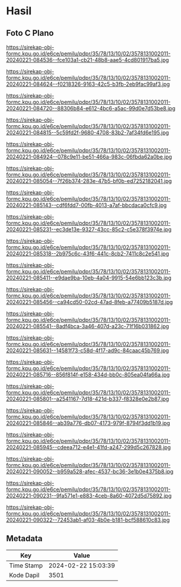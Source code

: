 # Hasil

## Foto C Plano

https://sirekap-obj-formc.kpu.go.id/e6ce/pemilu/pdpr/35/78/13/10/02/3578131002011-20240221-084536--fce103a1-cb21-48b8-aae5-4cd801917ba5.jpg

https://sirekap-obj-formc.kpu.go.id/e6ce/pemilu/pdpr/35/78/13/10/02/3578131002011-20240221-084624--f0218326-9163-42c5-b3fb-2eb9fac99af3.jpg

https://sirekap-obj-formc.kpu.go.id/e6ce/pemilu/pdpr/35/78/13/10/02/3578131002011-20240221-084720--88306b84-e612-4bc6-a5ac-99d0e7d53be8.jpg

https://sirekap-obj-formc.kpu.go.id/e6ce/pemilu/pdpr/35/78/13/10/02/3578131002011-20240221-084815--5c59fd2f-9680-4708-83b2-7af34fd6e195.jpg

https://sirekap-obj-formc.kpu.go.id/e6ce/pemilu/pdpr/35/78/13/10/02/3578131002011-20240221-084924--078c9e11-be51-466a-983c-06fbda62a0be.jpg

https://sirekap-obj-formc.kpu.go.id/e6ce/pemilu/pdpr/35/78/13/10/02/3578131002011-20240221-085054--7f26b374-283e-47b5-bf0b-ed7252182041.jpg

https://sirekap-obj-formc.kpu.go.id/e6ce/pemilu/pdpr/35/78/13/10/02/3578131002011-20240221-085143--cdf6fdd7-00fb-4013-a7af-bbcdaca0cfc9.jpg

https://sirekap-obj-formc.kpu.go.id/e6ce/pemilu/pdpr/35/78/13/10/02/3578131002011-20240221-085231--ec3de13e-9327-43cc-85c2-c5e378f3974e.jpg

https://sirekap-obj-formc.kpu.go.id/e6ce/pemilu/pdpr/35/78/13/10/02/3578131002011-20240221-085318--2b975c6c-43f6-441c-8cb2-7411c8c2e541.jpg

https://sirekap-obj-formc.kpu.go.id/e6ce/pemilu/pdpr/35/78/13/10/02/3578131002011-20240221-085411--e9dae9ba-10eb-4a04-9915-54e6bb123c3b.jpg

https://sirekap-obj-formc.kpu.go.id/e6ce/pemilu/pdpr/35/78/13/10/02/3578131002011-20240221-085456--ca94cd50-02cd-47ad-8feb-a77409b5187d.jpg

https://sirekap-obj-formc.kpu.go.id/e6ce/pemilu/pdpr/35/78/13/10/02/3578131002011-20240221-085541--8adf4bca-3a46-407d-a23c-71f16b031862.jpg

https://sirekap-obj-formc.kpu.go.id/e6ce/pemilu/pdpr/35/78/13/10/02/3578131002011-20240221-085631--14581f73-c58d-4f17-ad9c-84caac45b769.jpg

https://sirekap-obj-formc.kpu.go.id/e6ce/pemilu/pdpr/35/78/13/10/02/3578131002011-20240221-085716--856f814f-e158-434d-bb0c-805ea04fa66a.jpg

https://sirekap-obj-formc.kpu.go.id/e6ce/pemilu/pdpr/35/78/13/10/02/3578131002011-20240221-085801--a2541167-7d18-421d-b337-f8328e0e2b87.jpg

https://sirekap-obj-formc.kpu.go.id/e6ce/pemilu/pdpr/35/78/13/10/02/3578131002011-20240221-085846--ab39a776-db07-4173-979f-8794f3dd1b19.jpg

https://sirekap-obj-formc.kpu.go.id/e6ce/pemilu/pdpr/35/78/13/10/02/3578131002011-20240221-085945--cdeea712-e4e1-41fd-a247-299d5c267828.jpg

https://sirekap-obj-formc.kpu.go.id/e6ce/pemilu/pdpr/35/78/13/10/02/3578131002011-20240221-090052--b959a528-afec-4537-bc36-3e1b0e4375b8.jpg

https://sirekap-obj-formc.kpu.go.id/e6ce/pemilu/pdpr/35/78/13/10/02/3578131002011-20240221-090231--9fa571e1-e883-4ceb-8a60-4072d5d75892.jpg

https://sirekap-obj-formc.kpu.go.id/e6ce/pemilu/pdpr/35/78/13/10/02/3578131002011-20240221-090322--72453ab1-af03-4b0e-b181-bcf588610c83.jpg


## Metadata

| Key        | Value               |
| ---------- | ------------------- |
| Time Stamp | 2024-02-22 15:03:39 |
| Kode Dapil | 3501                |



